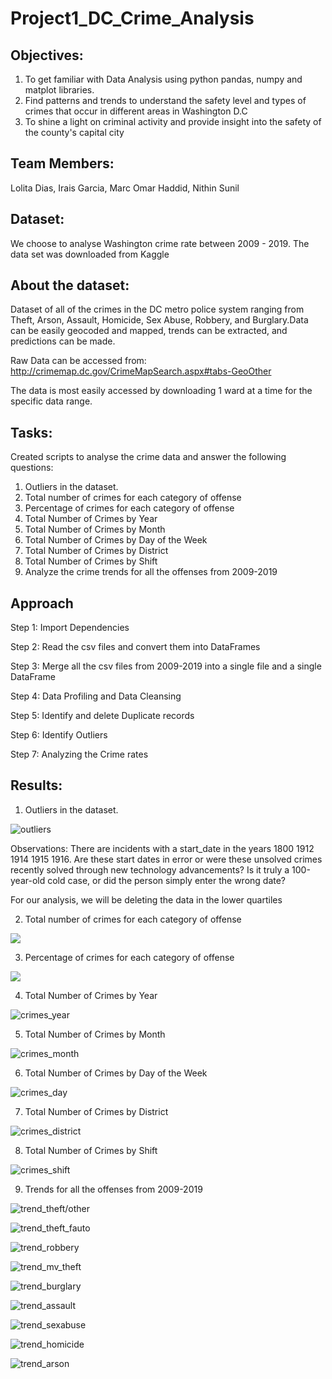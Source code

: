 # Project1_DC_Crime_Analysis

## Objectives:

1. To get familiar with Data Analysis using python pandas, numpy and matplot libraries.
2. Find patterns and trends to understand the safety level and types of crimes that occur in different areas in Washington D.C
3. To shine a light on criminal activity and provide insight into the safety of the county's capital city

## Team Members:
Lolita Dias, Irais Garcia, Marc Omar Haddid, Nithin Sunil

## Dataset:
We choose to analyse Washington crime rate between 2009 - 2019.
The data set was downloaded from Kaggle

## About the dataset:

Dataset of all of the crimes in the DC metro police system ranging from Theft, Arson, Assault, Homicide, Sex Abuse, Robbery, and Burglary.Data can be easily geocoded and mapped, trends can be extracted, and predictions can be made.

Raw Data can be accessed from: http://crimemap.dc.gov/CrimeMapSearch.aspx#tabs-GeoOther

The data is most easily accessed by downloading 1 ward at a time for the specific data range.

## Tasks:

Created scripts to analyse the crime data and answer the following questions:

1. Outliers in the dataset.
2. Total number of crimes for each category of offense
3. Percentage of crimes for each category of offense
4. Total Number of Crimes by Year
5. Total Number of Crimes by Month
6. Total Number of Crimes by Day of the Week
7. Total Number of Crimes by District
8. Total Number of Crimes by Shift
9. Analyze the crime trends for all the offenses from 2009-2019

## Approach

Step 1: Import Dependencies

Step 2: Read the csv files and convert them into DataFrames

Step 3: Merge all the csv files from 2009-2019 into a single file and a single DataFrame

Step 4: Data Profiling and Data Cleansing

Step 5: Identify and delete Duplicate records

Step 6: Identify Outliers

Step 7: Analyzing the Crime rates

## Results:
1. Outliers in the dataset.

![outliers](Images/Outliers.png)

Observations: 
There are incidents with a start_date in the years 1800 1912 1914 1915 1916. 
Are these start dates in error or were these unsolved crimes recently solved through new technology advancements?
Is it truly a 100-year-old cold case, or did the person simply enter the wrong date?

For our analysis, we will be deleting the data in the lower quartiles

2. Total number of crimes for each category of offense

![](Images/Outliers.png)

3. Percentage of crimes for each category of offense

![](Images/Outliers.png)

4. Total Number of Crimes by Year

![crimes_year](Images/crimes_year.png)

5. Total Number of Crimes by Month

![crimes_month](Images/crimes_month.png)

6. Total Number of Crimes by Day of the Week

![crimes_day](Images/crimes_day.png)

7. Total Number of Crimes by District

![crimes_district](Images/crimes_district.png)

8. Total Number of Crimes by Shift

![crimes_shift](Images/crimes_shift.png)

9. Trends for all the offenses from 2009-2019

![trend_theft/other](Images/trend_theft_other.png')

![trend_theft_fauto](Images/)

![trend_robbery](Images/)

![trend_mv_theft](Images/)

![trend_burglary](Images/)

![trend_assault](Images/)

![trend_sexabuse](Images/)

![trend_homicide](Images/)

![trend_arson](Images/)






